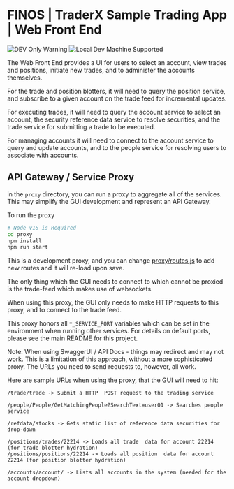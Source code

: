 # FINOS | TraderX Sample Trading App | Web Front End

![DEV Only Warning](https://badgen.net/badge/warning/not-for-production/red)
![Local Dev Machine Supported](http://badgen.net/badge/local-dev/supported/green)

The Web Front End provides a UI for users to select an account, view trades and positions, initiate new trades, and to administer the
accounts themselves.

For the trade and position blotters, it will need to query the position service, and subscribe to a given account on the trade feed for
incremental updates.

For executing trades, it will need to query the account service to select an account, the security reference data service to resolve
securities, and the trade service for submitting a trade to be executed.

For managing accounts it will need to connect to the account service to query and update accounts, and to the people service for resolving
users to associate with accounts.

## API Gateway / Service Proxy

in the `proxy` directory, you can run a proxy to aggregate all of the services. This may simplify the GUI development and represent an API
Gateway.

To run the proxy

```bash
# Node v18 is Required
cd proxy
npm install
npm run start
```

This is a development proxy, and you can change [proxy/routes.js](routes.js) to add new routes and it will re-load upon save.

The only thing which the GUI needs to connect to which cannot be proxied is the trade-feed which makes use of websockets.

When using this proxy, the GUI only needs to make HTTP requests to this proxy, and to connect to the trade feed.

This proxy honors all `*_SERVICE_PORT` variables which can be set in the environment when running other services. For details on default
ports, please see the main README for this project.

Note: When using SwaggerUI / API Docs - things may redirect and may not work. This is a limitation of this approach, without a more
sophisticated proxy. The URLs you need to send requests to, however, all work.

Here are sample URLs when using the proxy, that the GUI will need to hit:

```
/trade/trade -> Submit a HTTP  POST request to the trading service

/people/People/GetMatchingPeople?SearchText=user01 -> Searches people service

/refdata/stocks -> Gets static list of reference data securities for drop-down

/positions/trades/22214 -> Loads all trade  data for account 22214 (for trade blotter hydration)
/positions/positions/22214 -> Loads all position  data for account 22214 (for position blotter hydration)

/accounts/account/ -> Lists all accounts in the system (needed for the account dropdown)
```
